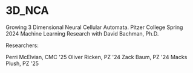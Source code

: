# 3D_NCA
Growing 3 Dimensional Neural Cellular Automata. Pitzer College Spring 2024 Machine Learning Research with David Bachman, Ph.D.

Researchers:

Perri McElvian, CMC '25
Oliver Ricken, PZ '24
Zack Baum, PZ '24
Macks Plush, PZ '25
